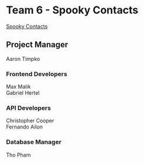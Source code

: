 # Team 6 - Spooky Contacts
[Spooky Contacts](http://team6.xyz)

## Project Manager
Aaron Timpko

### Frontend Developers
Max Malik \
Gabriel Hertel

### API Developers
Christopher Cooper \
Fernando Ailon

### Database Manager
Tho Pham
